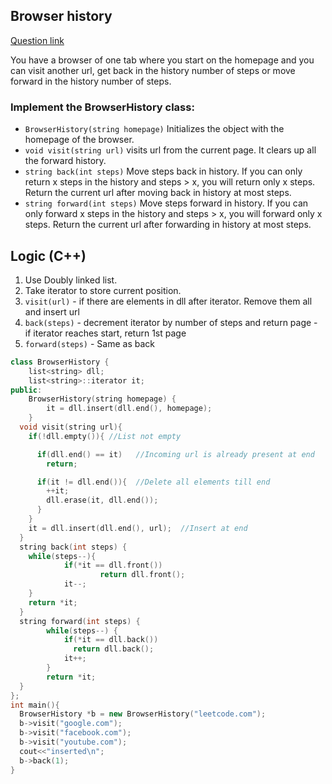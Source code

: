 ## Browser history
[Question link](https://leetcode.com/problems/design-browser-history/)

You have a browser of one tab where you start on the homepage and you can visit another url, 
get back in the history number of steps or move forward in the history number of steps.

### Implement the BrowserHistory class:
  - `BrowserHistory(string homepage)` Initializes the object with the homepage of the browser.
  - `void visit(string url)` visits url from the current page. It clears up all the forward history.
  - `string back(int steps)` Move steps back in history. If you can only return x steps in the history and steps > x, 
      you will return only x steps. Return the current url after moving back in history at most steps.
  - `string forward(int steps)` Move steps forward in history. If you can only forward x steps in the history and 
      steps > x, you will forward only x steps. Return the current url after forwarding in history at most steps.
      
## Logic (C++)
  1. Use Doubly linked list.
  2. Take iterator to store current position.
  3. `visit(url)`
    - if there are elements in dll after iterator. Remove them all and insert url
  4. `back(steps)`
    - decrement iterator by number of steps and return page
    - if iterator reaches start, return 1st page
  5. `forward(steps)`
    - Same as back
```c++
class BrowserHistory {
    list<string> dll;
    list<string>::iterator it;
public:
    BrowserHistory(string homepage) {
        it = dll.insert(dll.end(), homepage);
    }
  void visit(string url){
    if(!dll.empty()){ //List not empty

      if(dll.end() == it)   //Incoming url is already present at end
        return;

      if(it != dll.end()){  //Delete all elements till end
        ++it;
        dll.erase(it, dll.end());
      }
    }
    it = dll.insert(dll.end(), url);  //Insert at end
  }
  string back(int steps) {
    while(steps--){
            if(*it == dll.front())
                    return dll.front();
            it--;
    }
    return *it;
  }
  string forward(int steps) {
        while(steps--) {
            if(*it == dll.back())
              return dll.back();
            it++;
        }
        return *it;
  }
};
int main(){
  BrowserHistory *b = new BrowserHistory("leetcode.com");
  b->visit("google.com");
  b->visit("facebook.com");
  b->visit("youtube.com");
  cout<<"inserted\n";
  b->back(1);
}

```
